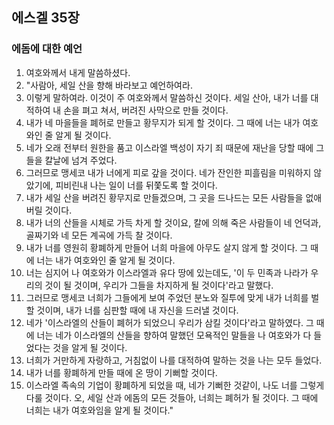 ## 에스겔 35장

### 에돔에 대한 예언
1. 여호와께서 내게 말씀하셨다.
2. "사람아, 세일 산을 향해 바라보고 예언하여라.
3. 이렇게 말하여라. 이것이 주 여호와께서 말씀하신 것이다. 세일 산아, 내가 너를 대적하여 내 손을 펴고 쳐서, 버려진 사막으로 만들 것이다.
4. 내가 네 마을들을 폐허로 만들고 황무지가 되게 할 것이다. 그 때에 너는 내가 여호와인 줄 알게 될 것이다.
5. 네가 오래 전부터 원한을 품고 이스라엘 백성이 자기 죄 때문에 재난을 당할 때에 그들을 칼날에 넘겨 주었다.
6. 그러므로 맹세코 내가 너에게 피로 갚을 것이다. 네가 잔인한 피흘림을 미워하지 않았기에, 피비린내 나는 일이 너를 뒤쫓도록 할 것이다.
7. 내가 세일 산을 버려진 황무지로 만들겠으며, 그 곳을 드나드는 모든 사람들을 없애 버릴 것이다.
8. 내가 너의 산들을 시체로 가득 차게 할 것이요, 칼에 의해 죽은 사람들이 네 언덕과, 골짜기와 네 모든 계곡에 가득 찰 것이다.
9. 내가 너를 영원히 황폐하게 만들어 너희 마을에 아무도 살지 않게 할 것이다. 그 때에 너는 내가 여호와인 줄 알게 될 것이다.
10. 너는 심지어 나 여호와가 이스라엘과 유다 땅에 있는데도, '이 두 민족과 나라가 우리의 것이 될 것이며, 우리가 그들을 차지하게 될 것이다'라고 말했다.
11. 그러므로 맹세코 너희가 그들에게 보여 주었던 분노와 질투에 맞게 내가 너희를 벌할 것이며, 내가 너를 심판할 때에 내 자신을 드러낼 것이다.
12. 네가 '이스라엘의 산들이 폐허가 되었으니 우리가 삼킬 것이다'라고 말하였다. 그 때에 너는 네가 이스라엘의 산들을 향하여 말했던 모욕적인 말들을 나 여호와가 다 들었다는 것을 알게 될 것이다.
13. 너희가 거만하게 자랑하고, 거침없이 나를 대적하여 말하는 것을 나는 모두 들었다.
14. 내가 너를 황폐하게 만들 때에 온 땅이 기뻐할 것이다.
15. 이스라엘 족속의 기업이 황폐하게 되었을 때, 네가 기뻐한 것같이, 나도 너를 그렇게 다룰 것이다. 오, 세일 산과 에돔의 모든 것들아, 너희는 폐허가 될 것이다. 그 때에 너희는 내가 여호와임을 알게 될 것이다."